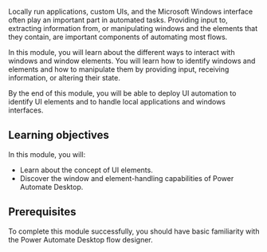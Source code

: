 Locally run applications, custom UIs, and the Microsoft Windows interface often play an important part in automated tasks. Providing input to, extracting information from, or  manipulating windows and the elements that they contain, are important components of automating most flows.

In this module, you will learn about the different ways to interact with windows and window elements. You will learn how to identify windows and elements and how to manipulate them by providing input, receiving information, or altering their state.

By the end of this module, you will be able to deploy UI automation to identify UI elements and to handle local applications and windows interfaces.

## Learning objectives

In this module, you will:

- Learn about the concept of UI elements.
- Discover the window and element-handling capabilities of Power Automate Desktop.

## Prerequisites

To complete this module successfully, you should have basic familiarity with the Power Automate Desktop flow designer.
